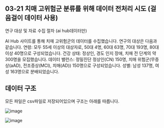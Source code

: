 ## 03-21 치매 고위험군 분류를 위해 데이터 전처리 시도 (걸음걸이 데이터 사용)




연구 대상 및 자료 수집 절차 (ai hub데이터만)

AI Hub 사이트를 통해 치매 고위험군의 데이터를 수집했습니다. 연구의 대상은 다음과 같습니다.
연령: 모두 55세 이상의 대상자로, 50대 4명, 60대 63명, 70대 193명, 80대 이상 40명으로 구성되었습니다.
건강 상태: 정상인, 경도 인지 장애, 치매 전 단계의 약 300명을 모집했습니다.
데이터 밸런스: 정밀진단 정상인(CN) 150명, 치매 위험군(무증상(aAD), 전조증상(MCI), 치매(AD)) 150명으로 구성되었습니다.
성별: 남성 137명, 여성 163명으로 분배되었습니다. 




## 데이터 구조




모든 파일은 csv파일로 저장되어있으며 구조는 아래를 따릅니다.

![image](https://github.com/mok010/dementia_classification/assets/76732607/15159c74-4ac1-4d73-aba3-063ad1b9f0a9)


![image](https://github.com/mok010/dementia_classification/assets/76732607/008d5d76-1afe-4072-9239-029c9b6358b9)
